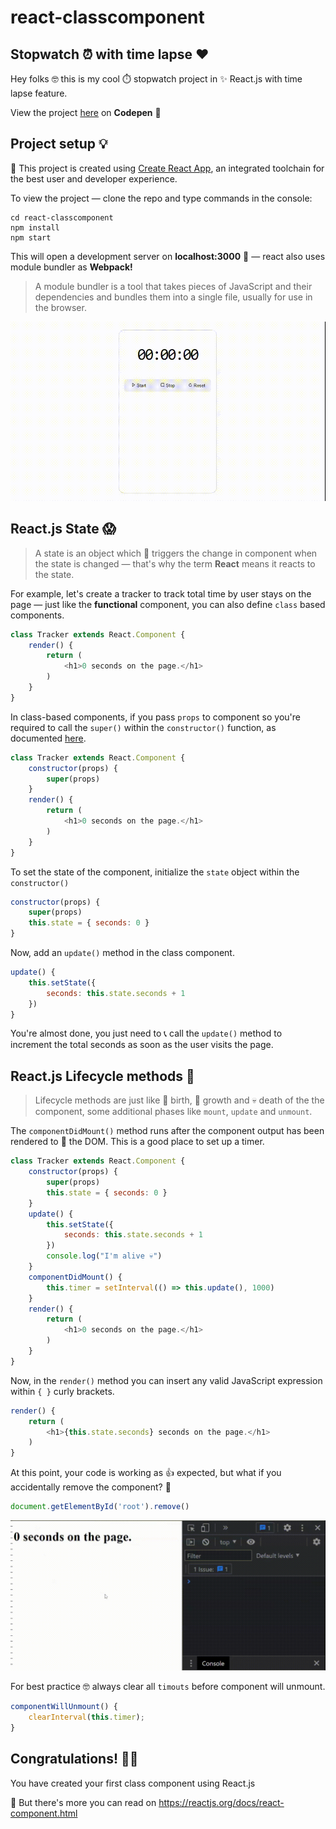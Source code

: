 # react-classcomponent
## Stopwatch ⏰ with time lapse ❤️

Hey folks 🤓 this is my cool ⏱️ stopwatch project in ✨ React.js with time lapse feature.

View the project [here](https://codepen.io/umairzxy/full/PoONwgo) on **Codepen** 💜

## Project setup 💡

🔗 This project is created using [Create React App](https://create-react-app.dev/), an integrated toolchain for the best user and developer experience.

To view the project — clone the repo and type commands in the console:
```
cd react-classcomponent
npm install
npm start
```
This will open a development server on **localhost:3000** 🚀 — react also uses module bundler as **Webpack!**

> A module bundler is a tool that takes pieces of JavaScript and their dependencies and bundles them into a single file, usually for use in the browser.

![React.js component ✨](./preview.gif)

## React.js State 😱
> A state is an object which 🎯 triggers the change in component when the state is changed — that's why the term **React** means it reacts to the state.

For example, let's create a tracker to track total time by user stays on the page — just like the **functional** component, you can also define `class` based components.
```js
class Tracker extends React.Component {
    render() {
        return (
            <h1>0 seconds on the page.</h1>
        )
    }
}
```
In class-based components, if you pass `props` to component so you're required to call the `super()` within the `constructor()` function, as documented [here](https://reactjs.org/docs/state-and-lifecycle.html).
```js
class Tracker extends React.Component {
    constructor(props) {
        super(props)
    }
    render() {
        return (
            <h1>0 seconds on the page.</h1>
        )
    }
}
```
To set the state of the component, initialize the `state` object within the `constructor()`
```js
constructor(props) {
    super(props)
    this.state = { seconds: 0 }
}
```
Now, add an `update()` method in the class component.
```js
update() {
    this.setState({
        seconds: this.state.seconds + 1
    })
}
```
You're almost done, you just need to 📞 call the `update()` method to increment the total seconds as soon as the user visits the page.

## React.js Lifecycle methods 🚩

> Lifecycle methods are just like 👶 birth, 👦 growth and 💀 death of the the component, some additional phases like `mount`, `update` and `unmount`.

The `componentDidMount()` method runs after the component output has been rendered to 💜 the DOM. This is a good place to set up a timer.
```js
class Tracker extends React.Component {
    constructor(props) {
        super(props)
        this.state = { seconds: 0 }
    }
    update() {
        this.setState({
            seconds: this.state.seconds + 1
        })
        console.log("I'm alive 💀")
    }
    componentDidMount() {
        this.timer = setInterval(() => this.update(), 1000)
    }
    render() {
        return (
            <h1>0 seconds on the page.</h1>
        )
    }
}
```
Now, in the `render()` method you can insert any valid JavaScript expression within `{ }` curly brackets.
```js
render() {
    return (
        <h1>{this.state.seconds} seconds on the page.</h1>
    )
}
```
At this point, your code is working as 👍 expected, but what if you accidentally remove the component? 🤔
```js
document.getElementById('root').remove()
```
![](./src/components/unmounting.gif)

For best practice 🤓 always clear all `timouts` before component will unmount.
```js
componentWillUnmount() {
    clearInterval(this.timer);
}
```

## Congratulations! 🥳🎉
You have created your first class component using React.js

🔗 But there's more you can read on https://reactjs.org/docs/react-component.html